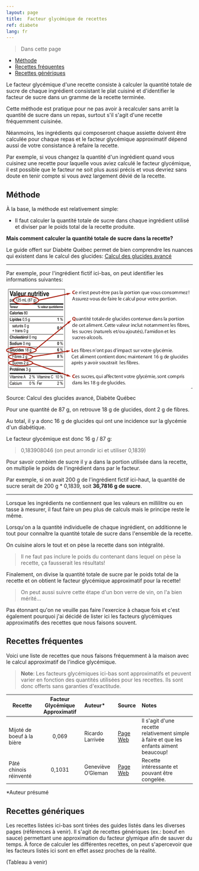 ```yaml
---
layout: page
title:  Facteur glycémique de recettes
ref: diabete
lang: fr
---
```

> Dans cette page
* [Méthode](#méthode)
* [Recettes fréquentes](#recettes-fréquentes)
* [Recettes génériques](#recettes-génériques)

Le facteur glycémique d'une recette consiste à calculer la quantité totale de sucre de chaque ingrédient consistant le plat cuisiné et d'identifier le facteur de sucre dans un gramme de la recette terminée.

Cette méthode est pratique pour ne pas avoir à recalculer sans arrêt la quantité de sucre dans un repas, surtout s'il s'agit d'une recette fréquemment cuisinée.

Néanmoins, les ingrédients qui composeront chaque assiette doivent être calculée pour chaque repas et le facteur glycémique approximatif dépend aussi de votre consistance à refaire la recette.

Par exemple, si vous changez la quantité d'un ingrédient quand vous cuisinez une recette pour laquelle vous aviez calculé le facteur glycémique, il est possible que le facteur ne soit plus aussi précis et vous devriez sans doute en tenir compte si vous avez largement dévié de la recette.

## Méthode

À la base, la méthode est relativement simple:

* Il faut calculer la quantité totale de sucre dans chaque ingrédient utilisé et diviser par le poids total de la recette produite.

**Mais comment calculer la quantité totale de sucre dans la recette?**

Le guide offert sur Diabète Québec permet de bien comprendre les nuances qui existent dans le calcul des glucides:
[Calcul des glucides avancé](https://www.diabete.qc.ca/fr/comprendre-le-diabete/ressources/getdocumentutile/Calcul-glucides-nun-10g.pdf)

----
Par exemple, pour l'ingrédient fictif ici-bas, on peut identifier les informations suivantes:

![Exemple de tableau des valeurs nutritives.](../assets/images/tableau-valeur-nutritive.png)

Source: Calcul des glucides avancé, Diabète Québec

Pour une quantité de 87 g, on retrouve 18 g de glucides, dont 2 g de fibres.

Au total, il y a donc 16 g de glucides qui ont une incidence sur la glycémie d'un diabétique.

Le facteur glycémique est donc 16 g / 87 g:

> 0,183908046 (on peut arrondir ici et utiliser 0,1839)

Pour savoir combien de sucre il y a dans la portion utilisée dans la recette, on multiplie le poids de l'ingrédient dans par le facteur.

Par exemple, si on avait 200 g de l'ingrédient fictif ici-haut, la quantité de sucre serait de 200 g * 0,1839, soit **36,7816 g de sucre**.

---

Lorsque les ingrédients ne contiennent que les valeurs en millilitre ou en tasse à mesurer, il faut faire un peu plus de calculs mais le principe reste le même.

Lorsqu'on a la quantité individuelle de chaque ingrédient, on additionne le tout pour connaître la quantité totale de sucre dans l'ensemble de la recette.

On cuisine alors le tout et on pèse la recette dans son intégralité.

>Il ne faut pas inclure le poids du contenant dans lequel on pèse la recette, ça fausserait les résultats!

Finalement, on divise la quantité totale de sucre par le poids total de la recette et on obtient le facteur glycémique approximatif pour la recette!

>On peut aussi suivre cette étape d'un bon verre de vin, on l'a bien mérité...

Pas étonnant qu'on ne veuille pas faire l'exercice à chaque fois et c'est également pourquoi j'ai décidé de lister ici les facteurs glycémiques approximatifs des recettes que nous faisons souvent.

## Recettes fréquentes

Voici une liste de recettes que nous faisons fréquemment à la maison avec le calcul approximatif de l'indice glycémique.

>**Note**: Les facteurs glycémiques ici-bas sont approximatifs et peuvent varier en fonction des quantités utilisées pour les recettes. Ils sont donc offerts sans garanties d'exactitude.

| Recette | Facteur Glycémique Approximatif | Auteur* |Source | Notes |
|---|:---:|:---|:---|:---|
|Mijoté de boeuf à la bière|0,069|Ricardo Larrivée|[Page Web](https://www.ricardocuisine.com/recettes/5056-mijote-de-boeuf-a-la-biere)|Il s'agit d'une recette relativement simple à faire et que les enfants aiment beaucoup!|
|Pâté chinois réinventé|0,1031|Geneviève O’Gleman|[Page Web](http://cuisinefuteeparentspresses.telequebec.tv/recettes/22/pate-chinois-reinvente)|Recette intéressante et pouvant être congelée.|

*Auteur présumé

## Recettes génériques

Les recettes listées ici-bas sont tirées des guides listés dans les diverses pages (références à venir).
Il s'agit de recettes génériques (ex.: boeuf en sauce) permettant une approximation du facteur glymique afin de sauver du temps.
À force de calculer les différentes recettes, on peut s'apercevoir que les facteurs listés ici sont en effet assez proches de la réalité.

(Tableau à venir)
